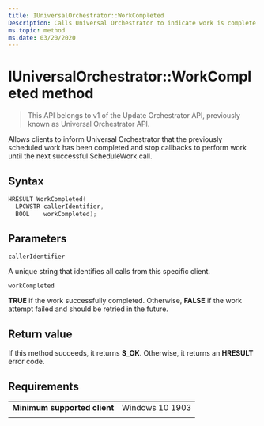 ```yaml
---
title: IUniversalOrchestrator::WorkCompleted
Description: Calls Universal Orchestrator to indicate work is complete
ms.topic: method
ms.date: 03/20/2020
---
```


# IUniversalOrchestrator::WorkCompleted method

> This API belongs to v1 of the Update Orchestrator API, previously known as Universal Orchestrator API.

Allows clients to inform Universal Orchestrator that the previously scheduled work has been completed and stop callbacks to perform work until the next successful ScheduleWork call.

## Syntax

```C++
HRESULT WorkCompleted(
  LPCWSTR callerIdentifier,
  BOOL    workCompleted);
```

## Parameters

`callerIdentifier`

A unique string that identifies all calls from this specific client.

`workCompleted`

**TRUE** if the work successfully completed. Otherwise, **FALSE** if the work attempt failed and should be retried in the future. 

## Return value
If this method succeeds, it returns **S_OK**.  Otherwise, it returns an **HRESULT** error code.

## Requirements

|   |   |
|---|---|
| **Minimum supported client** | Windows 10 1903 |
|   |   |



 

 



